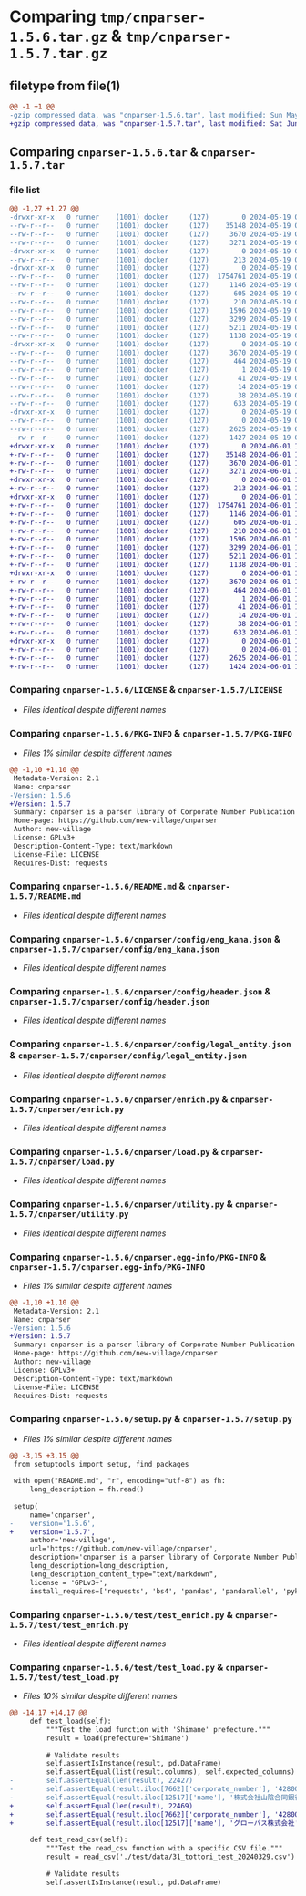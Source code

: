 # Comparing `tmp/cnparser-1.5.6.tar.gz` & `tmp/cnparser-1.5.7.tar.gz`

## filetype from file(1)

```diff
@@ -1 +1 @@
-gzip compressed data, was "cnparser-1.5.6.tar", last modified: Sun May 19 08:17:56 2024, max compression
+gzip compressed data, was "cnparser-1.5.7.tar", last modified: Sat Jun  1 13:08:48 2024, max compression
```

## Comparing `cnparser-1.5.6.tar` & `cnparser-1.5.7.tar`

### file list

```diff
@@ -1,27 +1,27 @@
-drwxr-xr-x   0 runner    (1001) docker     (127)        0 2024-05-19 08:17:56.185166 cnparser-1.5.6/
--rw-r--r--   0 runner    (1001) docker     (127)    35148 2024-05-19 08:17:42.000000 cnparser-1.5.6/LICENSE
--rw-r--r--   0 runner    (1001) docker     (127)     3670 2024-05-19 08:17:56.185166 cnparser-1.5.6/PKG-INFO
--rw-r--r--   0 runner    (1001) docker     (127)     3271 2024-05-19 08:17:42.000000 cnparser-1.5.6/README.md
-drwxr-xr-x   0 runner    (1001) docker     (127)        0 2024-05-19 08:17:56.181166 cnparser-1.5.6/cnparser/
--rw-r--r--   0 runner    (1001) docker     (127)      213 2024-05-19 08:17:42.000000 cnparser-1.5.6/cnparser/__init__.py
-drwxr-xr-x   0 runner    (1001) docker     (127)        0 2024-05-19 08:17:56.185166 cnparser-1.5.6/cnparser/config/
--rw-r--r--   0 runner    (1001) docker     (127)  1754761 2024-05-19 08:17:42.000000 cnparser-1.5.6/cnparser/config/eng_kana.json
--rw-r--r--   0 runner    (1001) docker     (127)     1146 2024-05-19 08:17:42.000000 cnparser-1.5.6/cnparser/config/file_id.json
--rw-r--r--   0 runner    (1001) docker     (127)      605 2024-05-19 08:17:42.000000 cnparser-1.5.6/cnparser/config/header.json
--rw-r--r--   0 runner    (1001) docker     (127)      210 2024-05-19 08:17:42.000000 cnparser-1.5.6/cnparser/config/kind.json
--rw-r--r--   0 runner    (1001) docker     (127)     1596 2024-05-19 08:17:42.000000 cnparser-1.5.6/cnparser/config/legal_entity.json
--rw-r--r--   0 runner    (1001) docker     (127)     3299 2024-05-19 08:17:42.000000 cnparser-1.5.6/cnparser/enrich.py
--rw-r--r--   0 runner    (1001) docker     (127)     5211 2024-05-19 08:17:42.000000 cnparser-1.5.6/cnparser/load.py
--rw-r--r--   0 runner    (1001) docker     (127)     1138 2024-05-19 08:17:42.000000 cnparser-1.5.6/cnparser/utility.py
-drwxr-xr-x   0 runner    (1001) docker     (127)        0 2024-05-19 08:17:56.185166 cnparser-1.5.6/cnparser.egg-info/
--rw-r--r--   0 runner    (1001) docker     (127)     3670 2024-05-19 08:17:56.000000 cnparser-1.5.6/cnparser.egg-info/PKG-INFO
--rw-r--r--   0 runner    (1001) docker     (127)      464 2024-05-19 08:17:56.000000 cnparser-1.5.6/cnparser.egg-info/SOURCES.txt
--rw-r--r--   0 runner    (1001) docker     (127)        1 2024-05-19 08:17:56.000000 cnparser-1.5.6/cnparser.egg-info/dependency_links.txt
--rw-r--r--   0 runner    (1001) docker     (127)       41 2024-05-19 08:17:56.000000 cnparser-1.5.6/cnparser.egg-info/requires.txt
--rw-r--r--   0 runner    (1001) docker     (127)       14 2024-05-19 08:17:56.000000 cnparser-1.5.6/cnparser.egg-info/top_level.txt
--rw-r--r--   0 runner    (1001) docker     (127)       38 2024-05-19 08:17:56.185166 cnparser-1.5.6/setup.cfg
--rw-r--r--   0 runner    (1001) docker     (127)      633 2024-05-19 08:17:42.000000 cnparser-1.5.6/setup.py
-drwxr-xr-x   0 runner    (1001) docker     (127)        0 2024-05-19 08:17:56.185166 cnparser-1.5.6/test/
--rw-r--r--   0 runner    (1001) docker     (127)        0 2024-05-19 08:17:42.000000 cnparser-1.5.6/test/__init__.py
--rw-r--r--   0 runner    (1001) docker     (127)     2625 2024-05-19 08:17:42.000000 cnparser-1.5.6/test/test_enrich.py
--rw-r--r--   0 runner    (1001) docker     (127)     1427 2024-05-19 08:17:42.000000 cnparser-1.5.6/test/test_load.py
+drwxr-xr-x   0 runner    (1001) docker     (127)        0 2024-06-01 13:08:48.857650 cnparser-1.5.7/
+-rw-r--r--   0 runner    (1001) docker     (127)    35148 2024-06-01 13:08:37.000000 cnparser-1.5.7/LICENSE
+-rw-r--r--   0 runner    (1001) docker     (127)     3670 2024-06-01 13:08:48.857650 cnparser-1.5.7/PKG-INFO
+-rw-r--r--   0 runner    (1001) docker     (127)     3271 2024-06-01 13:08:37.000000 cnparser-1.5.7/README.md
+drwxr-xr-x   0 runner    (1001) docker     (127)        0 2024-06-01 13:08:48.849650 cnparser-1.5.7/cnparser/
+-rw-r--r--   0 runner    (1001) docker     (127)      213 2024-06-01 13:08:37.000000 cnparser-1.5.7/cnparser/__init__.py
+drwxr-xr-x   0 runner    (1001) docker     (127)        0 2024-06-01 13:08:48.853650 cnparser-1.5.7/cnparser/config/
+-rw-r--r--   0 runner    (1001) docker     (127)  1754761 2024-06-01 13:08:37.000000 cnparser-1.5.7/cnparser/config/eng_kana.json
+-rw-r--r--   0 runner    (1001) docker     (127)     1146 2024-06-01 13:08:37.000000 cnparser-1.5.7/cnparser/config/file_id.json
+-rw-r--r--   0 runner    (1001) docker     (127)      605 2024-06-01 13:08:37.000000 cnparser-1.5.7/cnparser/config/header.json
+-rw-r--r--   0 runner    (1001) docker     (127)      210 2024-06-01 13:08:37.000000 cnparser-1.5.7/cnparser/config/kind.json
+-rw-r--r--   0 runner    (1001) docker     (127)     1596 2024-06-01 13:08:37.000000 cnparser-1.5.7/cnparser/config/legal_entity.json
+-rw-r--r--   0 runner    (1001) docker     (127)     3299 2024-06-01 13:08:37.000000 cnparser-1.5.7/cnparser/enrich.py
+-rw-r--r--   0 runner    (1001) docker     (127)     5211 2024-06-01 13:08:37.000000 cnparser-1.5.7/cnparser/load.py
+-rw-r--r--   0 runner    (1001) docker     (127)     1138 2024-06-01 13:08:37.000000 cnparser-1.5.7/cnparser/utility.py
+drwxr-xr-x   0 runner    (1001) docker     (127)        0 2024-06-01 13:08:48.853650 cnparser-1.5.7/cnparser.egg-info/
+-rw-r--r--   0 runner    (1001) docker     (127)     3670 2024-06-01 13:08:48.000000 cnparser-1.5.7/cnparser.egg-info/PKG-INFO
+-rw-r--r--   0 runner    (1001) docker     (127)      464 2024-06-01 13:08:48.000000 cnparser-1.5.7/cnparser.egg-info/SOURCES.txt
+-rw-r--r--   0 runner    (1001) docker     (127)        1 2024-06-01 13:08:48.000000 cnparser-1.5.7/cnparser.egg-info/dependency_links.txt
+-rw-r--r--   0 runner    (1001) docker     (127)       41 2024-06-01 13:08:48.000000 cnparser-1.5.7/cnparser.egg-info/requires.txt
+-rw-r--r--   0 runner    (1001) docker     (127)       14 2024-06-01 13:08:48.000000 cnparser-1.5.7/cnparser.egg-info/top_level.txt
+-rw-r--r--   0 runner    (1001) docker     (127)       38 2024-06-01 13:08:48.857650 cnparser-1.5.7/setup.cfg
+-rw-r--r--   0 runner    (1001) docker     (127)      633 2024-06-01 13:08:37.000000 cnparser-1.5.7/setup.py
+drwxr-xr-x   0 runner    (1001) docker     (127)        0 2024-06-01 13:08:48.853650 cnparser-1.5.7/test/
+-rw-r--r--   0 runner    (1001) docker     (127)        0 2024-06-01 13:08:37.000000 cnparser-1.5.7/test/__init__.py
+-rw-r--r--   0 runner    (1001) docker     (127)     2625 2024-06-01 13:08:37.000000 cnparser-1.5.7/test/test_enrich.py
+-rw-r--r--   0 runner    (1001) docker     (127)     1424 2024-06-01 13:08:37.000000 cnparser-1.5.7/test/test_load.py
```

### Comparing `cnparser-1.5.6/LICENSE` & `cnparser-1.5.7/LICENSE`

 * *Files identical despite different names*

### Comparing `cnparser-1.5.6/PKG-INFO` & `cnparser-1.5.7/PKG-INFO`

 * *Files 1% similar despite different names*

```diff
@@ -1,10 +1,10 @@
 Metadata-Version: 2.1
 Name: cnparser
-Version: 1.5.6
+Version: 1.5.7
 Summary: cnparser is a parser library of Corporate Number Publication Site data.
 Home-page: https://github.com/new-village/cnparser
 Author: new-village
 License: GPLv3+
 Description-Content-Type: text/markdown
 License-File: LICENSE
 Requires-Dist: requests
```

### Comparing `cnparser-1.5.6/README.md` & `cnparser-1.5.7/README.md`

 * *Files identical despite different names*

### Comparing `cnparser-1.5.6/cnparser/config/eng_kana.json` & `cnparser-1.5.7/cnparser/config/eng_kana.json`

 * *Files identical despite different names*

### Comparing `cnparser-1.5.6/cnparser/config/header.json` & `cnparser-1.5.7/cnparser/config/header.json`

 * *Files identical despite different names*

### Comparing `cnparser-1.5.6/cnparser/config/legal_entity.json` & `cnparser-1.5.7/cnparser/config/legal_entity.json`

 * *Files identical despite different names*

### Comparing `cnparser-1.5.6/cnparser/enrich.py` & `cnparser-1.5.7/cnparser/enrich.py`

 * *Files identical despite different names*

### Comparing `cnparser-1.5.6/cnparser/load.py` & `cnparser-1.5.7/cnparser/load.py`

 * *Files identical despite different names*

### Comparing `cnparser-1.5.6/cnparser/utility.py` & `cnparser-1.5.7/cnparser/utility.py`

 * *Files identical despite different names*

### Comparing `cnparser-1.5.6/cnparser.egg-info/PKG-INFO` & `cnparser-1.5.7/cnparser.egg-info/PKG-INFO`

 * *Files 1% similar despite different names*

```diff
@@ -1,10 +1,10 @@
 Metadata-Version: 2.1
 Name: cnparser
-Version: 1.5.6
+Version: 1.5.7
 Summary: cnparser is a parser library of Corporate Number Publication Site data.
 Home-page: https://github.com/new-village/cnparser
 Author: new-village
 License: GPLv3+
 Description-Content-Type: text/markdown
 License-File: LICENSE
 Requires-Dist: requests
```

### Comparing `cnparser-1.5.6/setup.py` & `cnparser-1.5.7/setup.py`

 * *Files 1% similar despite different names*

```diff
@@ -3,15 +3,15 @@
 from setuptools import setup, find_packages
 
 with open("README.md", "r", encoding="utf-8") as fh:
     long_description = fh.read()
 
 setup(
     name='cnparser',
-    version='1.5.6',
+    version='1.5.7',
     author='new-village',
     url='https://github.com/new-village/cnparser',
     description='cnparser is a parser library of Corporate Number Publication Site data.',
     long_description=long_description,
     long_description_content_type="text/markdown",
     license = 'GPLv3+',
     install_requires=['requests', 'bs4', 'pandas', 'pandarallel', 'pykakasi'],
```

### Comparing `cnparser-1.5.6/test/test_enrich.py` & `cnparser-1.5.7/test/test_enrich.py`

 * *Files identical despite different names*

### Comparing `cnparser-1.5.6/test/test_load.py` & `cnparser-1.5.7/test/test_load.py`

 * *Files 10% similar despite different names*

```diff
@@ -14,17 +14,17 @@
     def test_load(self):
         """Test the load function with 'Shimane' prefecture."""
         result = load(prefecture='Shimane')
 
         # Validate results
         self.assertIsInstance(result, pd.DataFrame)
         self.assertEqual(list(result.columns), self.expected_columns)
-        self.assertEqual(len(result), 22427)
-        self.assertEqual(result.iloc[7662]['corporate_number'], '4280001003400')
-        self.assertEqual(result.iloc[12517]['name'], '株式会社山陰合同銀行')
+        self.assertEqual(len(result), 22469)
+        self.assertEqual(result.iloc[7662]['corporate_number'], '4280001003202')
+        self.assertEqual(result.iloc[12517]['name'], 'グローバス株式会社')
 
     def test_read_csv(self):
         """Test the read_csv function with a specific CSV file."""
         result = read_csv('./test/data/31_tottori_test_20240329.csv')
 
         # Validate results
         self.assertIsInstance(result, pd.DataFrame)
```

